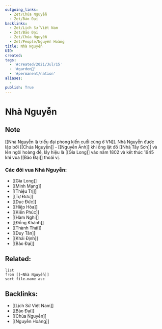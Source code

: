 ```yaml
---
outgoing_links:
  - Zet/Chúa Nguyễn
  - Zet/Bảo Đại
backlinks:
  - Zet/Lịch Sử Việt Nam
  - Zet/Bảo Đại
  - Zet/Chúa Nguyễn
  - Zet/People/Nguyễn Hoàng
title: Nhà Nguyễn
UID: 
created: 
tags:
  - '#created/2021/Jul/15'
  - '#garden🏡'
  - '#permanent/nation'
aliases:
  - 
publish: True
---
```

# Nhà Nguyễn

## Note
[[Nhà Nguyễn là triều đại phong kiến cuối cùng ở VN]]. Nhà Nguyễn được lập bởi [[Chúa Nguyễn]] - [[Nguyễn Ánh]] khi ông lật đổ [[Nhà Tây Sơn]] và lên ngôi hoàng đế, lấy hiệu là [[Gia Long]] vào năm 1802 và kết thúc 1945 khi vua [[Bảo Đại]] thoái vị.

### Các đời vua Nhà Nguyễn:
- [[Gia Long]]
- [[Minh Mạng]]
- [[Thiệu Trị]]
- [[Tự Đức]]
- [[Dục Đức]]
- [[Hiệp Hòa]]
- [[Kiến Phúc]]
- [[Hàm Nghi]]
- [[Đồng Khánh]]
- [[Thành Thái]]
- [[Duy Tân]]
- [[Khải Định]]
- [[Bảo Đại]]

## Related:
```dataview
list
from [[~Nhà Nguyễn]]
sort file.name asc
```

## Backlinks:
- [[Lịch Sử Việt Nam]]
- [[Bảo Đại]]
- [[Chúa Nguyễn]]
- [[Nguyễn Hoàng]]
